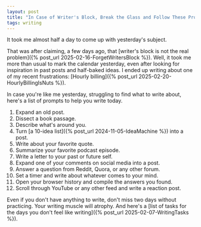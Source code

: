 ```yaml
---
layout: post
title: "In Case of Writer's Block, Break the Glass and Follow These Prompts"
tags: writing
---
```


It took me almost half a day to come up with yesterday's subject.

That was after claiming, a few days ago, that [writer's block is not the real problem]({% post_url 2025-02-16-ForgetWritersBlock %}). Well, it took me more than usual to mark the calendar yesterday, even after looking for inspiration in past posts and half-baked ideas. I ended up writing about one of my recent frustrations: [Hourly billing]({% post_url 2025-02-20-HourlyBillingIsNuts %}).

In case you're like me yesterday, struggling to find what to write about, here's a list of prompts to help you write today.

1. Expand an old post.
2. Dissect a book passage.
3. Describe what's around you.
4. Turn [a 10-idea list]({% post_url 2024-11-05-IdeaMachine %}) into a post.
5. Write about your favorite quote.
6. Summarize your favorite podcast episode.
7. Write a letter to your past or future self.
8. Expand one of your comments on social media into a post.
9. Answer a question from Reddit, Quora, or any other forum.
10. Set a timer and write about whatever comes to your mind.
11. Open your browser history and compile the answers you found.
12. Scroll through YouTube or any other feed and write a reaction post.

Even if you don't have anything to write, don't miss two days without practicing. Your writing muscle will atrophy. And here's a [list of tasks for the days you don't feel like writing]({% post_url 2025-02-07-WritingTasks %}). 
